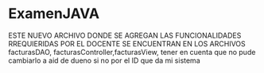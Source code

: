 # ExamenJAVA

ESTE NUEVO ARCHIVO DONDE SE AGREGAN LAS FUNCIONALIDADES RREQUIERIDAS POR EL DOCENTE SE ENCUENTRAN EN LOS ARCHIVOS facturasDAO,
facturasController,facturasView, tener en cuenta que no pude cambiarlo a aid de dueno si no por el ID que da mi sistema 
